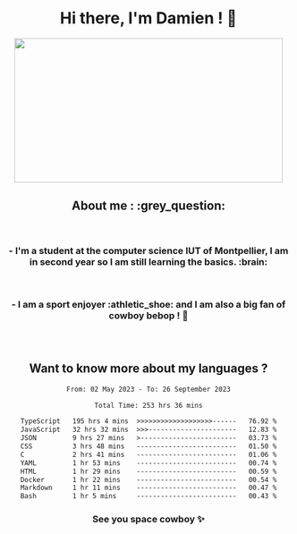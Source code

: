 <div align="center">
<h1>Hi there, I'm Damien ! 👋 </h1>
<img src="https://media.giphy.com/media/11KzOet1ElBDz2/giphy.gif" width="480" height="258" /> 
 <h2>About me : :grey_question: </h2>
 <br>
<h3>- I'm a student at the computer science IUT of Montpellier, I am in second year so I am still learning the basics. :brain: </h3>
 <br>
<h3>- I am a sport enjoyer :athletic_shoe: and I am also a big fan of cowboy bebop ! 🤠 <h3>
 <br>
 
  <h2>Want to know more about my languages ?</h2>

 <!--START_SECTION:waka-->

```txt
From: 02 May 2023 - To: 26 September 2023

Total Time: 253 hrs 36 mins

TypeScript   195 hrs 4 mins  >>>>>>>>>>>>>>>>>>>------   76.92 %
JavaScript   32 hrs 32 mins  >>>----------------------   12.83 %
JSON         9 hrs 27 mins   >------------------------   03.73 %
CSS          3 hrs 48 mins   -------------------------   01.50 %
C            2 hrs 41 mins   -------------------------   01.06 %
YAML         1 hr 53 mins    -------------------------   00.74 %
HTML         1 hr 29 mins    -------------------------   00.59 %
Docker       1 hr 22 mins    -------------------------   00.54 %
Markdown     1 hr 11 mins    -------------------------   00.47 %
Bash         1 hr 5 mins     -------------------------   00.43 %
```

<!--END_SECTION:waka-->
 
 
 <!--
 <p align="center">
           <img src="https://wakatime.com/share/@b21fb822-1b1e-4a56-b3ac-d647f03795fd/3d8fc332-54a6-4d29-9469-965955d6e018.svg"/>
 </p>
 <p align="center">
  <img src="https://wakatime.com/share/@b21fb822-1b1e-4a56-b3ac-d647f03795fd/5d7b153c-4137-40c1-8270-25e516f9619c.svg"/>
 </p>
 -->
 
<h3> See you space cowboy ✨ </h3>

</div>


 
